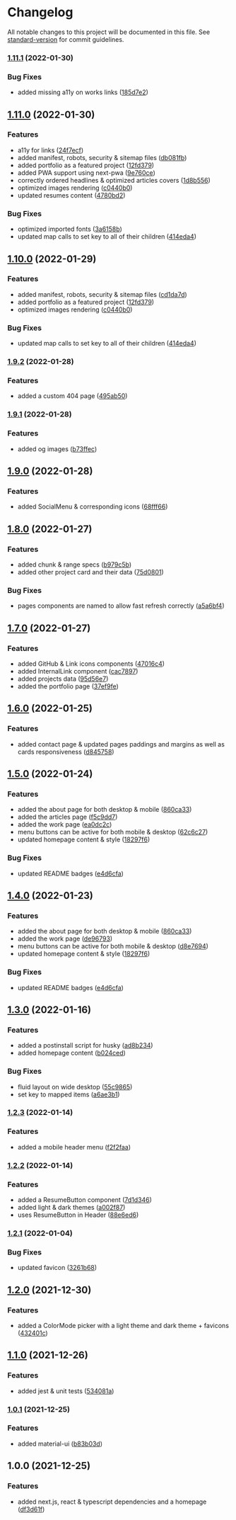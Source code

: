 # Changelog

All notable changes to this project will be documented in this file. See [standard-version](https://github.com/conventional-changelog/standard-version) for commit guidelines.

### [1.11.1](https://github.com/matthieu-locussol/portfolio/compare/v1.11.0...v1.11.1) (2022-01-30)


### Bug Fixes

* added missing a11y on works links ([185d7e2](https://github.com/matthieu-locussol/portfolio/commit/185d7e29c6f67f239e2c4d24b1bd33adaafb099e))

## [1.11.0](https://github.com/matthieu-locussol/portfolio/compare/v1.9.2...v1.11.0) (2022-01-30)


### Features

* a11y for links ([24f7ecf](https://github.com/matthieu-locussol/portfolio/commit/24f7ecf478c2fb3684dcfff2f35fabc78a93635d))
* added manifest, robots, security & sitemap files ([db081fb](https://github.com/matthieu-locussol/portfolio/commit/db081fb809ec50a3afda1ac03a52cbdac9d9ed88))
* added portfolio as a featured project ([12fd379](https://github.com/matthieu-locussol/portfolio/commit/12fd379bd753b0d2e5bbea1dfce6c3947e18d51f))
* added PWA support using next-pwa ([9e760ce](https://github.com/matthieu-locussol/portfolio/commit/9e760ce5de22c33c5568434705fc61feff5ffd63))
* correctly ordered headlines & optimized articles covers ([1d8b556](https://github.com/matthieu-locussol/portfolio/commit/1d8b5563007613df2e39518a8f56739499a88821))
* optimized images rendering ([c0440b0](https://github.com/matthieu-locussol/portfolio/commit/c0440b052f54e028b6587b11d56304383476b7e4))
* updated resumes content ([4780bd2](https://github.com/matthieu-locussol/portfolio/commit/4780bd2a214640139043fc5ebda33a7702c56bf7))


### Bug Fixes

* optimized imported fonts ([3a6158b](https://github.com/matthieu-locussol/portfolio/commit/3a6158bbf6b648a2ee8b7879ad4a14ceeee07b15))
* updated map calls to set key to all of their children ([414eda4](https://github.com/matthieu-locussol/portfolio/commit/414eda4a33bc81ddeeebedfaedfd728b51b326cf))

## [1.10.0](https://github.com/matthieu-locussol/portfolio/compare/v1.9.2...v1.10.0) (2022-01-29)


### Features

* added manifest, robots, security & sitemap files ([cd1da7d](https://github.com/matthieu-locussol/portfolio/commit/cd1da7dd834695777ba69c61efe235b993e0a434))
* added portfolio as a featured project ([12fd379](https://github.com/matthieu-locussol/portfolio/commit/12fd379bd753b0d2e5bbea1dfce6c3947e18d51f))
* optimized images rendering ([c0440b0](https://github.com/matthieu-locussol/portfolio/commit/c0440b052f54e028b6587b11d56304383476b7e4))


### Bug Fixes

* updated map calls to set key to all of their children ([414eda4](https://github.com/matthieu-locussol/portfolio/commit/414eda4a33bc81ddeeebedfaedfd728b51b326cf))

### [1.9.2](https://github.com/matthieu-locussol/portfolio/compare/v1.9.1...v1.9.2) (2022-01-28)


### Features

* added a custom 404 page ([495ab50](https://github.com/matthieu-locussol/portfolio/commit/495ab508e0d2ffe2b827647957ce1c596b7de211))

### [1.9.1](https://github.com/matthieu-locussol/portfolio/compare/v1.9.0...v1.9.1) (2022-01-28)


### Features

* added og images ([b73ffec](https://github.com/matthieu-locussol/portfolio/commit/b73ffec65a4d8ab3ec8febc7c6809047f43a352a))

## [1.9.0](https://github.com/matthieu-locussol/portfolio/compare/v1.8.0...v1.9.0) (2022-01-28)


### Features

* added SocialMenu & corresponding icons ([68fff66](https://github.com/matthieu-locussol/portfolio/commit/68fff66f2343053a30c48c9d82b8244e5760dcfb))

## [1.8.0](https://github.com/matthieu-locussol/portfolio/compare/v1.7.0...v1.8.0) (2022-01-27)


### Features

* added chunk & range specs ([b979c5b](https://github.com/matthieu-locussol/portfolio/commit/b979c5b9d3f21824c5fb7ba8c1f2dbaf52731a5b))
* added other project card and their data ([75d0801](https://github.com/matthieu-locussol/portfolio/commit/75d0801e8764d5be39e32aeb00c5f85cc07af00c))


### Bug Fixes

* pages components are named to allow fast refresh correctly ([a5a6bf4](https://github.com/matthieu-locussol/portfolio/commit/a5a6bf4f0842a4f1c273841628f560d759113efc))

## [1.7.0](https://github.com/matthieu-locussol/portfolio/compare/v1.6.0...v1.7.0) (2022-01-27)


### Features

* added GitHub & Link icons components ([47016c4](https://github.com/matthieu-locussol/portfolio/commit/47016c4f684efd06e708845999cb787fe70e9e5e))
* added InternalLink component ([cac7897](https://github.com/matthieu-locussol/portfolio/commit/cac7897de063479662be5aacbec759f6157d7f8c))
* added projects data ([95d56e7](https://github.com/matthieu-locussol/portfolio/commit/95d56e724101482a419173c69c397d497f791187))
* added the portfolio page ([37ef9fe](https://github.com/matthieu-locussol/portfolio/commit/37ef9fe6b066584952e965cf017bbf34e00f7563))

## [1.6.0](https://github.com/matthieu-locussol/portfolio/compare/v1.5.0...v1.6.0) (2022-01-25)


### Features

* added contact page & updated pages paddings and margins as well as cards responsiveness ([d845758](https://github.com/matthieu-locussol/portfolio/commit/d845758b413a13fc18a54ead833e082c3fbf47b9))

## [1.5.0](https://github.com/matthieu-locussol/portfolio/compare/v1.3.0...v1.5.0) (2022-01-24)


### Features

* added the about page for both desktop & mobile ([860ca33](https://github.com/matthieu-locussol/portfolio/commit/860ca336ac19316fefb85f1ce78cfaa18ad78d3f))
* added the articles page ([f5c9dd7](https://github.com/matthieu-locussol/portfolio/commit/f5c9dd76d5a97eb6f395b6b845b638457854fab0))
* added the work page ([ea0dc2c](https://github.com/matthieu-locussol/portfolio/commit/ea0dc2c7871528d015f3cc61868cc387289c43cf))
* menu buttons can be active for both mobile & desktop ([62c6c27](https://github.com/matthieu-locussol/portfolio/commit/62c6c279f3af27c095be75f39430c36b45dfedb5))
* updated homepage content & style ([18297f6](https://github.com/matthieu-locussol/portfolio/commit/18297f6e44d941b03600fd2d13358659d6cd4797))


### Bug Fixes

* updated README badges ([e4d6cfa](https://github.com/matthieu-locussol/portfolio/commit/e4d6cfae28056ec45231fb29b2bb8f91576a6e6e))

## [1.4.0](https://github.com/matthieu-locussol/portfolio/compare/v1.3.0...v1.4.0) (2022-01-23)


### Features

* added the about page for both desktop & mobile ([860ca33](https://github.com/matthieu-locussol/portfolio/commit/860ca336ac19316fefb85f1ce78cfaa18ad78d3f))
* added the work page ([de96793](https://github.com/matthieu-locussol/portfolio/commit/de96793f91e484dad1703965a6aa23c48bdaa014))
* menu buttons can be active for both mobile & desktop ([d8e7694](https://github.com/matthieu-locussol/portfolio/commit/d8e76944353255c8cad4c471317027df02788b23))
* updated homepage content & style ([18297f6](https://github.com/matthieu-locussol/portfolio/commit/18297f6e44d941b03600fd2d13358659d6cd4797))


### Bug Fixes

* updated README badges ([e4d6cfa](https://github.com/matthieu-locussol/portfolio/commit/e4d6cfae28056ec45231fb29b2bb8f91576a6e6e))

## [1.3.0](https://github.com/matthieu-locussol/portfolio/compare/v1.2.3...v1.3.0) (2022-01-16)


### Features

* added a postinstall script for husky ([ad8b234](https://github.com/matthieu-locussol/portfolio/commit/ad8b2347961ca5c115b8f8e3385bb847ad02cb51))
* added homepage content ([b024ced](https://github.com/matthieu-locussol/portfolio/commit/b024cedd78fe5c44de10f31c7fb23fa261142284))


### Bug Fixes

* fluid layout on wide desktop ([55c9865](https://github.com/matthieu-locussol/portfolio/commit/55c9865e0eb00b3102f894e03321f6fb71768db1))
* set key to mapped items ([a6ae3b1](https://github.com/matthieu-locussol/portfolio/commit/a6ae3b1b545368faf5f0c19c4cde209bf099d7bc))

### [1.2.3](https://github.com/matthieu-locussol/portfolio/compare/v1.2.2...v1.2.3) (2022-01-14)


### Features

* added a mobile header menu ([f2f2faa](https://github.com/matthieu-locussol/portfolio/commit/f2f2faa5d2b2cba7cba7f0e01607109428c8bb13))

### [1.2.2](https://github.com/matthieu-locussol/portfolio/compare/v1.2.1...v1.2.2) (2022-01-14)


### Features

* added a ResumeButton component ([7d1d346](https://github.com/matthieu-locussol/portfolio/commit/7d1d346dbf77678c120d552a9875c05dc86a18d1))
* added light & dark themes ([a002f87](https://github.com/matthieu-locussol/portfolio/commit/a002f87c1b686a764844b1d6e64b776d50c0eb07))
* uses ResumeButton in Header ([88e6ed6](https://github.com/matthieu-locussol/portfolio/commit/88e6ed65e529ceefeef722fb7387fc4aa00e2c79))

### [1.2.1](https://github.com/matthieu-locussol/portfolio/compare/v1.2.0...v1.2.1) (2022-01-04)


### Bug Fixes

* updated favicon ([3261b68](https://github.com/matthieu-locussol/portfolio/commit/3261b68689210feb7ff4c154f582f5784a0596ae))

## [1.2.0](https://github.com/matthieu-locussol/portfolio/compare/v1.1.0...v1.2.0) (2021-12-30)


### Features

* added a ColorMode picker with a light theme and dark theme + favicons ([432401c](https://github.com/matthieu-locussol/portfolio/commit/432401c8191755209ca51d07c61fc6f1fd64b770))

## [1.1.0](https://github.com/matthieu-locussol/portfolio/compare/v1.0.1...v1.1.0) (2021-12-26)


### Features

* added jest & unit tests ([534081a](https://github.com/matthieu-locussol/portfolio/commit/534081af1a0b2dee885ba77bfb7cb39c689742ac))

### [1.0.1](https://github.com/matthieu-locussol/portfolio/compare/v1.0.0...v1.0.1) (2021-12-25)


### Features

* added material-ui ([b83b03d](https://github.com/matthieu-locussol/portfolio/commit/b83b03d0b52ca20e09282cab2ed1f23f187e0f82))

## 1.0.0 (2021-12-25)


### Features

* added next.js, react & typescript dependencies and a homepage ([df3d61f](https://github.com/matthieu-locussol/portfolio/commit/df3d61f592254fe8fc5f54153e60dd4cdfab3410))
